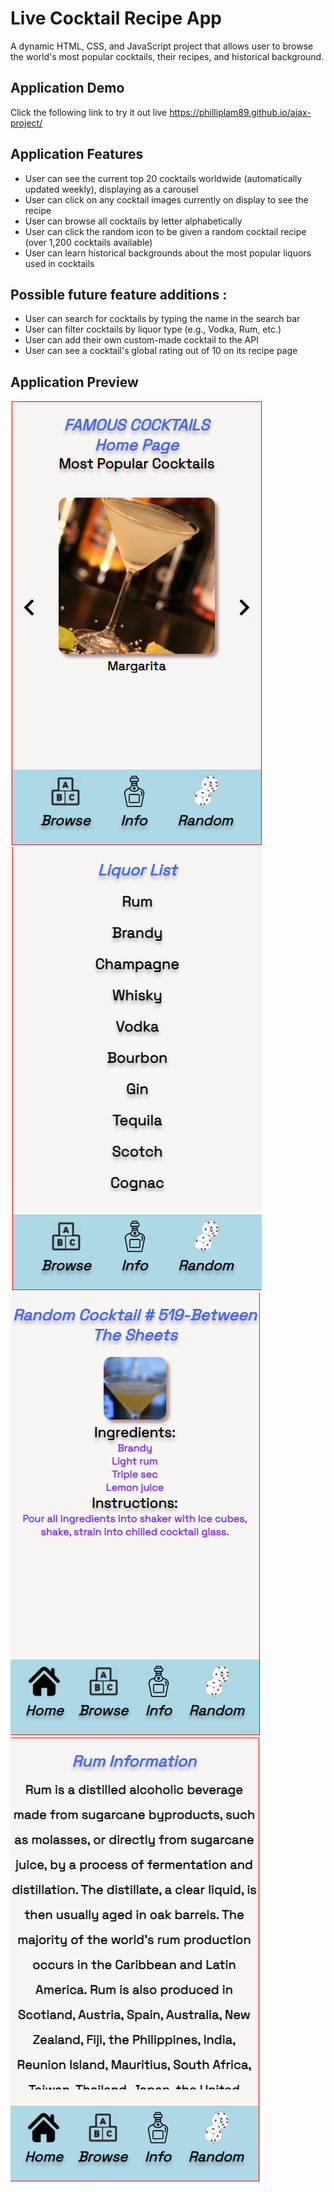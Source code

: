 # Live Cocktail Recipe App
A dynamic HTML, CSS, and JavaScript project that allows user to browse the world's most popular cocktails, their recipes, and historical background.

## Application Demo
Click the following link to try it out live https://philliplam89.github.io/ajax-project/

## Application Features

* User can see the current top 20 cocktails worldwide (automatically updated weekly), displaying as a carousel
* User can click on any cocktail images currently on display to see the recipe
* User can browse all cocktails by letter alphabetically
* User can click the random icon to be given a random cocktail recipe (over 1,200 cocktails available)
* User can learn historical backgrounds about the most popular liquors used in cocktails 

##  Possible future feature additions :

* User can search for cocktails by typing the name in the search bar
* User can filter cocktails by liquor type (e.g., Vodka, Rum, etc.)
* User can add their own custom-made cocktail to the API
* User can see a cocktail's global rating out of 10 on its recipe page

## Application Preview
![Image of Home Page](https://github.com/PhillipLam89/ajax-project/blob/issue-6-error-handling/images/demo1.png) ![Image of Liquor List](https://github.com/PhillipLam89/ajax-project/blob/issue-6-error-handling/images/demo2.png) ![Image of Random](https://github.com/PhillipLam89/ajax-project/blob/issue-6-error-handling/images/demo3.png) 
![Image of Background](https://github.com/PhillipLam89/ajax-project/blob/issue-6-error-handling/images/demo4.png)


